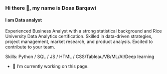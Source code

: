 
### Hi there 👋, my name is Doaa Barqawi 
#### I am Data analyst 
Experienced Business Analyst with a strong statistical background and Rice University Data Analytics certification. Skilled in data-driven strategies, project management, market research, and product analysis. Excited to contribute to your team.

Skills: Python / SQL / JS / HTML / CSS/Tableau/VB/ML/AI/Deep learning

- 🔭 I’m currently working on this page. 
